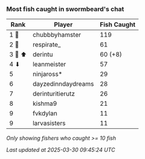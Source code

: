 ### Most fish caught in swormbeard's chat
| Rank | Player | Fish Caught |
|------|--------|-----------|
| 1 🥇  | chubbbyhamster  | 119 |
| 2 🥈  | respirate_  | 61 |
| 3 🥉 ⬆ | derintu  | 60 (+8) |
| 4 ⬇ | leanmeister  | 57 |
| 5  | ninjaross*  | 29 |
| 6  | dayzedinndaydreams  | 28 |
| 7  | derinturitierutz  | 26 |
| 8  | kishma9  | 21 |
| 9  | fvkdylan  | 11 |
| 9  | larvasisters  | 11 |

_Only showing fishers who caught >= 10 fish_

_Last updated at 2025-03-30 09:45:24 UTC_